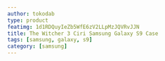 ```yaml
---
author: tokodab
type: product
featimg: 1d1RDQuyIeZb5WfE6zV2LLpMzJQVRvJJN
title: The Witcher 3 Ciri Samsung Galaxy S9 Case
tags: [samsung, galaxy, s9]
category: [samsung]
---
```

